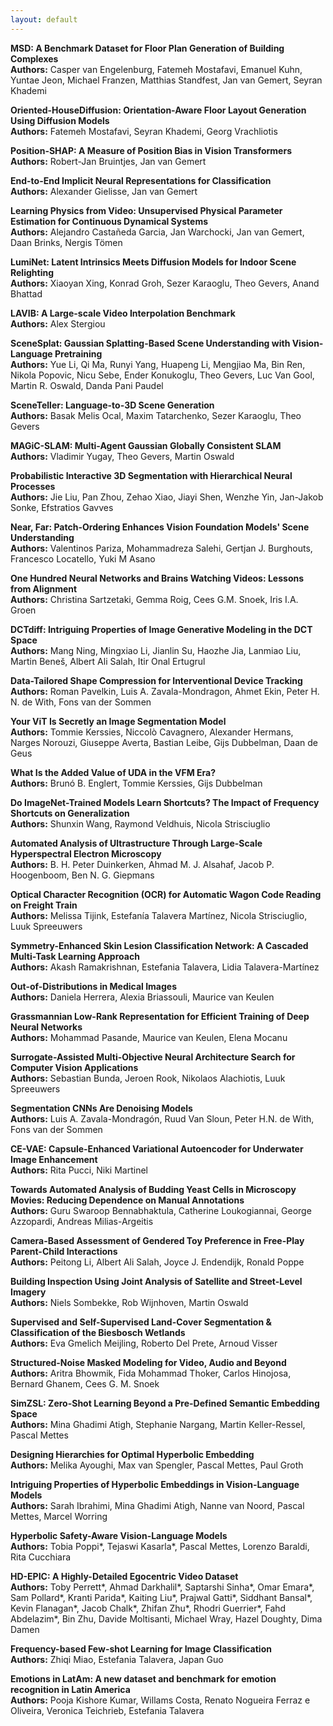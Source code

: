```yaml
---
layout: default
---
```


**MSD: A Benchmark Dataset for Floor Plan Generation of Building Complexes**  
**Authors:** Casper van Engelenburg, Fatemeh Mostafavi, Emanuel Kuhn, Yuntae Jeon, Michael Franzen, Matthias Standfest, Jan van Gemert, Seyran Khademi  

**Oriented-HouseDiffusion: Orientation-Aware Floor Layout Generation Using Diffusion Models**  
**Authors:** Fatemeh Mostafavi, Seyran Khademi, Georg Vrachliotis  

**Position-SHAP: A Measure of Position Bias in Vision Transformers**  
**Authors:** Robert-Jan Bruintjes, Jan van Gemert  

**End-to-End Implicit Neural Representations for Classification**  
**Authors:** Alexander Gielisse, Jan van Gemert  

**Learning Physics from Video: Unsupervised Physical Parameter Estimation for Continuous Dynamical Systems**  
**Authors:** Alejandro Castañeda Garcia, Jan Warchocki, Jan van Gemert, Daan Brinks, Nergis Tömen  

**LumiNet: Latent Intrinsics Meets Diffusion Models for Indoor Scene Relighting**  
**Authors:** Xiaoyan Xing, Konrad Groh, Sezer Karaoglu, Theo Gevers, Anand Bhattad  

**LAVIB: A Large-scale Video Interpolation Benchmark**  
**Authors:** Alex Stergiou  

**SceneSplat: Gaussian Splatting-Based Scene Understanding with Vision-Language Pretraining**  
**Authors:** Yue Li, Qi Ma, Runyi Yang, Huapeng Li, Mengjiao Ma, Bin Ren, Nikola Popovic, Nicu Sebe, Ender Konukoglu, Theo Gevers, Luc Van Gool, Martin R. Oswald, Danda Pani Paudel  

**SceneTeller: Language-to-3D Scene Generation**  
**Authors:** Basak Melis Ocal, Maxim Tatarchenko, Sezer Karaoglu, Theo Gevers  

**MAGiC-SLAM: Multi-Agent Gaussian Globally Consistent SLAM**  
**Authors:** Vladimir Yugay, Theo Gevers, Martin Oswald  

**Probabilistic Interactive 3D Segmentation with Hierarchical Neural Processes**  
**Authors:** Jie Liu, Pan Zhou, Zehao Xiao, Jiayi Shen, Wenzhe Yin, Jan-Jakob Sonke, Efstratios Gavves  

**Near, Far: Patch-Ordering Enhances Vision Foundation Models' Scene Understanding**  
**Authors:** Valentinos Pariza, Mohammadreza Salehi, Gertjan J. Burghouts, Francesco Locatello, Yuki M Asano  

**One Hundred Neural Networks and Brains Watching Videos: Lessons from Alignment**  
**Authors:** Christina Sartzetaki, Gemma Roig, Cees G.M. Snoek, Iris I.A. Groen  

**DCTdiff: Intriguing Properties of Image Generative Modeling in the DCT Space**  
**Authors:** Mang Ning, Mingxiao Li, Jianlin Su, Haozhe Jia, Lanmiao Liu, Martin Beneš, Albert Ali Salah, Itir Onal Ertugrul  

**Data-Tailored Shape Compression for Interventional Device Tracking**  
**Authors:** Roman Pavelkin, Luis A. Zavala-Mondragon, Ahmet Ekin, Peter H. N. de With, Fons van der Sommen  

**Your ViT Is Secretly an Image Segmentation Model**  
**Authors:** Tommie Kerssies, Niccolò Cavagnero, Alexander Hermans, Narges Norouzi, Giuseppe Averta, Bastian Leibe, Gijs Dubbelman, Daan de Geus  

**What Is the Added Value of UDA in the VFM Era?**  
**Authors:** Brunó B. Englert, Tommie Kerssies, Gijs Dubbelman  

**Do ImageNet-Trained Models Learn Shortcuts? The Impact of Frequency Shortcuts on Generalization**  
**Authors:** Shunxin Wang, Raymond Veldhuis, Nicola Strisciuglio  

**Automated Analysis of Ultrastructure Through Large-Scale Hyperspectral Electron Microscopy**  
**Authors:** B. H. Peter Duinkerken, Ahmad M. J. Alsahaf, Jacob P. Hoogenboom, Ben N. G. Giepmans  

**Optical Character Recognition (OCR) for Automatic Wagon Code Reading on Freight Train**  
**Authors:** Melissa Tijink, Estefanía Talavera Martínez, Nicola Strisciuglio, Luuk Spreeuwers  

**Symmetry-Enhanced Skin Lesion Classification Network: A Cascaded Multi-Task Learning Approach**  
**Authors:** Akash Ramakrishnan, Estefania Talavera, Lidia Talavera-Martínez  

**Out-of-Distributions in Medical Images**  
**Authors:** Daniela Herrera, Alexia Briassouli, Maurice van Keulen  

**Grassmannian Low-Rank Representation for Efficient Training of Deep Neural Networks**  
**Authors:** Mohammad Pasande, Maurice van Keulen, Elena Mocanu  

**Surrogate-Assisted Multi-Objective Neural Architecture Search for Computer Vision Applications**  
**Authors:** Sebastian Bunda, Jeroen Rook, Nikolaos Alachiotis, Luuk Spreeuwers  

**Segmentation CNNs Are Denoising Models**  
**Authors:** Luis A. Zavala-Mondragón, Ruud Van Sloun, Peter H.N. de With, Fons van der Sommen  

**CE-VAE: Capsule-Enhanced Variational Autoencoder for Underwater Image Enhancement**  
**Authors:** Rita Pucci, Niki Martinel  

**Towards Automated Analysis of Budding Yeast Cells in Microscopy Movies: Reducing Dependence on Manual Annotations**  
**Authors:** Guru Swaroop Bennabhaktula, Catherine Loukogiannai, George Azzopardi, Andreas Milias-Argeitis  

**Camera-Based Assessment of Gendered Toy Preference in Free-Play Parent-Child Interactions**  
**Authors:** Peitong Li, Albert Ali Salah, Joyce J. Endendijk, Ronald Poppe  

**Building Inspection Using Joint Analysis of Satellite and Street-Level Imagery**  
**Authors:** Niels Sombekke, Rob Wijnhoven, Martin Oswald  

**Supervised and Self-Supervised Land-Cover Segmentation & Classification of the Biesbosch Wetlands**  
**Authors:** Eva Gmelich Meijling, Roberto Del Prete, Arnoud Visser  

**Structured-Noise Masked Modeling for Video, Audio and Beyond**  
**Authors:** Aritra Bhowmik, Fida Mohammad Thoker, Carlos Hinojosa, Bernard Ghanem, Cees G. M. Snoek  

**SimZSL: Zero-Shot Learning Beyond a Pre-Defined Semantic Embedding Space**  
**Authors:** Mina Ghadimi Atigh, Stephanie Nargang, Martin Keller-Ressel, Pascal Mettes  

**Designing Hierarchies for Optimal Hyperbolic Embedding**  
**Authors:** Melika Ayoughi, Max van Spengler, Pascal Mettes, Paul Groth  

**Intriguing Properties of Hyperbolic Embeddings in Vision-Language Models**  
**Authors:** Sarah Ibrahimi, Mina Ghadimi Atigh, Nanne van Noord, Pascal Mettes, Marcel Worring  

**Hyperbolic Safety-Aware Vision-Language Models**  
**Authors:** Tobia Poppi*, Tejaswi Kasarla*, Pascal Mettes, Lorenzo Baraldi, Rita Cucchiara  

**HD-EPIC: A Highly-Detailed Egocentric Video Dataset**  
**Authors:** Toby Perrett*, Ahmad Darkhalil*, Saptarshi Sinha*, Omar Emara*, Sam Pollard*, Kranti Parida*, Kaiting Liu*, Prajwal Gatti*, Siddhant Bansal*, Kevin Flanagan*, Jacob Chalk*, Zhifan Zhu*, Rhodri Guerrier*, Fahd Abdelazim*, Bin Zhu, Davide Moltisanti, Michael Wray, Hazel Doughty, Dima Damen  

**Frequency-based Few-shot Learning for Image Classification**  
**Authors:** Zhiqi Miao, Estefania Talavera, Japan Guo
 
**Emotions in LatAm: A new dataset and benchmark for emotion recognition in Latin America**  
**Authors:** Pooja Kishore Kumar, Willams Costa, Renato Nogueira Ferraz e Oliveira, Veronica Teichrieb, Estefania Talavera
